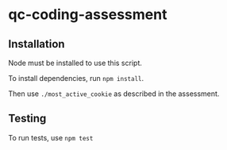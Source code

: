 # qc-coding-assessment
## Installation
Node must be installed to use this script.

To install dependencies, run `npm install`.

Then use `./most_active_cookie` as described in the assessment.

## Testing
To run tests, use `npm test`